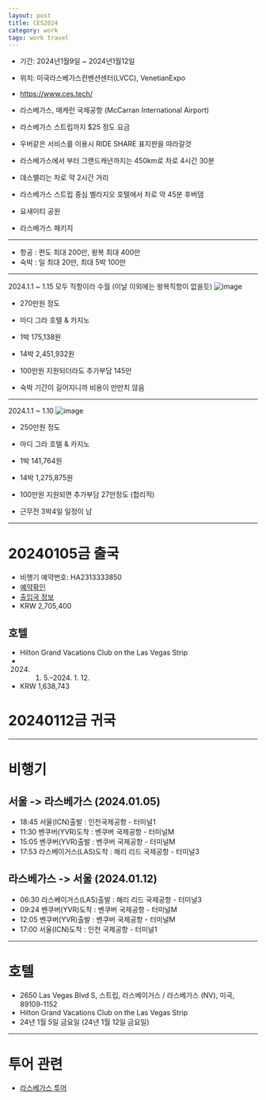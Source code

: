 ```yaml
---
layout: post
title: CES2024
category: work
tags: work travel
---
```


* 기간: 2024년1월9일 ~ 2024년1월12일
* 위치: 미국라스베가스컨벤션센터(LVCC), VenetianExpo
* https://www.ces.tech/

* 라스베가스, 매캐런 국제공항 (McCarran International Airport)
* 라스베가스 스트립까지 $25 정도 요금
* 우버같은 서비스를 이용시 RIDE SHARE 표지판을 따라갈것
* 라스베가스에서 부터 그랜드캐년까지는 450km로 차로 4시간 30분
* 데스밸리는 차로 약 2시간 거리
* 라스베가스 스트립 중심 벨라지오 호텔에서 차로 약 45분 후버댐
* 요새미티 공원
* 라스베가스 패키지

---

* 항공 : 편도 최대 200만, 왕복 최대 400만
* 숙박 : 일 최대 20만, 최대 5박 100만

---

2024.1.1 ~ 1.15 모두 직항이라 수월 (이날 이외에는 왕복직항이 없을듯)
![image](https://github.com/gunug/gunug.github.io/assets/52345276/550160e3-9f61-4c2d-8cda-b99800839b24)
* 270만원 정도

* 마디 그라 호텔 & 카지노
* 1박 175,138원
* 14박 2,451,932원
* 100만원 지원되더라도 추가부담 145만
* 숙박 기간이 길어지니까 비용이 만만치 않음

---

2024.1.1 ~ 1.10
![image](https://github.com/gunug/gunug.github.io/assets/52345276/f835ea31-fb16-470d-bf52-9d277d313eec)
* 250만원 정도

* 마디 그라 호텔 & 카지노
* 1박 141,764원
* 14박 1,275,875원
* 100만원 지원되면 추가부담 27만정도 (합리적)
* 근무전 3박4일 일정이 남

---

# 20240105금 출국
* 비행기 예약번호: HA2313333850
* [예약확인](https://m.hanatour.com/com/mpg/CHPC0MPG0301M100)
* [출입국 정보](https://m.hanatour.com/dcr/overseas-travel/safety-info)
* KRW 2,705,400
## 호텔
* Hilton Grand Vacations Club on the Las Vegas Strip
* 2024. 1. 5.–2024. 1. 12.
* KRW 1,638,743

# 20240112금 귀국

---

# 비행기
## 서울 -> 라스베가스 (2024.01.05)
* 18:45 서울(ICN)출발 : 인천국제공항 - 터미널1
* 11:30 벤쿠버(YVR)도착 : 벤쿠버 국제공항 - 터미널M
* 15:05 벤쿠버(YVR)출발 : 벤쿠버 국제공항 - 터미널M
* 17:53 라스베이거스(LAS)도착 : 해리 리드 국제공항 - 터미널3
## 라스베가스 -> 서울 (2024.01.12)
* 06:30 라스베이거스(LAS)출발 : 해리 리드 국제공항 - 터미널3
* 09:24 벤쿠버(YVR)도착 : 벤쿠버 국제공항 - 터미널M
* 12:05 벤쿠버(YVR)출발 : 벤쿠버 국제공항 - 터미널M
* 17:00 서울(ICN)도착 : 인천 국제공항 - 터미널1

---

# 호텔
* 2650 Las Vegas Blvd S, 스트립, 라스베이거스 / 라스베가스 (NV), 미국, 89109-1152
* Hilton Grand Vacations Club on the Las Vegas Strip
* 24년 1월 5일 금요일 (24년 1월 12일 금요일)

---

# 투어 관련
* [라스베가스 투어](https://www.agoda.com/ko-kr/activities/search?locale=ko-kr&cityId=17072&cid=1844666&xsell=htyp&page=3)

